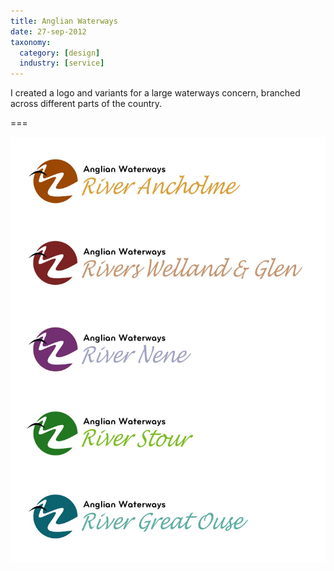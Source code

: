 ```yaml
---
title: Anglian Waterways
date: 27-sep-2012
taxonomy:
  category: [design]
  industry: [service]
---
```


I created a logo and variants for a large waterways concern, branched across different parts of the country.

===

![Anglian Wayerways logos](Anglian-Waterways.jpg)
